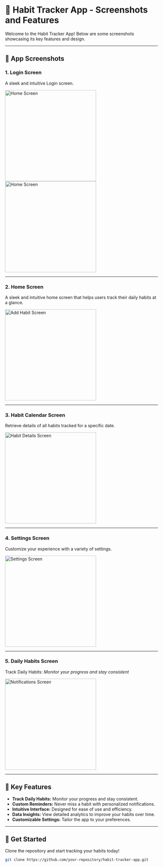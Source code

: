 # 🚀 Habit Tracker App - Screenshots and Features

Welcome to the Habit Tracker App! Below are some screenshots showcasing its key features and design.

---

## 📱 App Screenshots

### **1. Login Screen**
A sleek and intuitive Login screen.

<img src="https://github.com/user-attachments/assets/ea7e453d-f5f5-4277-a950-c80d1524e854" alt="Home Screen" width="300" />
<img src="https://github.com/user-attachments/assets/5e9c4d6a-74a2-4520-a1d6-b997d7ed2497" alt="Home Screen" width="300" />

---

### **2. Home Screen**
A sleek and intuitive home screen that helps users track their daily habits at a glance.

<img src="https://github.com/user-attachments/assets/b1c579ff-182e-4454-a4a9-bbb925aa9083" alt="Add Habit Screen" width="300" />


---

### **3. Habit Calendar Screen**
Retrieve details of all habits tracked for a specific date.

<img src="https://github.com/user-attachments/assets/e4b55421-3634-44ab-9633-9e46ef8a843e" alt="Habit Details Screen" width="300" />

---

### **4. Settings Screen**
Customize your experience with a variety of settings.

<img src="https://github.com/user-attachments/assets/8affa2f2-792b-4fcc-8b3c-ab88d15b3192" alt="Settings Screen" width="300" />

---

### **5. Daily Habits Screen**
Track Daily Habits: *Monitor your progress and stay consistent*

<img src="https://github.com/user-attachments/assets/d1d0f09a-205b-4568-912d-f4424e0c9b8c" alt="Notifications Screen" width="300" />

---

## 🎯 Key Features
- **Track Daily Habits:** Monitor your progress and stay consistent.
- **Custom Reminders:** Never miss a habit with personalized notifications.
- **Intuitive Interface:** Designed for ease of use and efficiency.
- **Data Insights:** View detailed analytics to improve your habits over time.
- **Customizable Settings:** Tailor the app to your preferences.

---

## 🔗 Get Started
Clone the repository and start tracking your habits today!

```bash
git clone https://github.com/your-repository/habit-tracker-app.git

